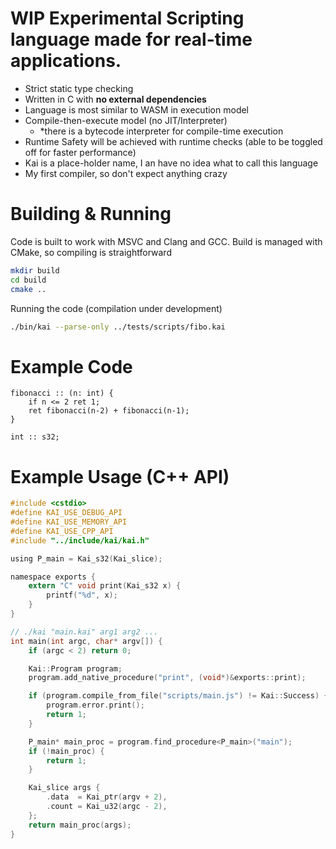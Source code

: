 
# WIP Experimental Scripting language made for real-time applications.

- Strict static type checking
- Written in C with **no external dependencies**
- Language is most similar to WASM in execution model
- Compile-then-execute model (no JIT/Interpreter)
	- *there is a bytecode interpreter for compile-time execution
- Runtime Safety will be achieved with runtime checks (able to be toggled off for faster performance)
- Kai is a place-holder name, I an have no idea what to call this language
- My first compiler, so don't expect anything crazy

# Building & Running
Code is built to work with MSVC and Clang and GCC.
Build is managed with CMake, so compiling is straightforward
```sh
mkdir build
cd build
cmake ..
```

Running the code (compilation under development)
```sh
./bin/kai --parse-only ../tests/scripts/fibo.kai
```

# Example Code
```
fibonacci :: (n: int) {
    if n <= 2 ret 1;
    ret fibonacci(n-2) + fibonacci(n-1);
}

int :: s32;
```

# Example Usage (C++ API)
```C
#include <cstdio>
#define KAI_USE_DEBUG_API
#define KAI_USE_MEMORY_API
#define KAI_USE_CPP_API
#include "../include/kai/kai.h"

using P_main = Kai_s32(Kai_slice);

namespace exports {
    extern "C" void print(Kai_s32 x) {
        printf("%d", x);
    }
}

// ./kai "main.kai" arg1 arg2 ...
int main(int argc, char* argv[]) {
    if (argc < 2) return 0;

    Kai::Program program;
    program.add_native_procedure("print", (void*)&exports::print);

    if (program.compile_from_file("scripts/main.js") != Kai::Success) {
        program.error.print();
        return 1;
    }

    P_main* main_proc = program.find_procedure<P_main>("main");
    if (!main_proc) {
        return 1;
    }

    Kai_slice args {
        .data  = Kai_ptr(argv + 2),
        .count = Kai_u32(argc - 2),
    };
    return main_proc(args);
}
```
